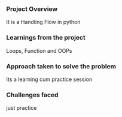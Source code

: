 ### Project Overview

 It is a Handling Flow in python 


### Learnings from the project

 Loops, Function and OOPs


### Approach taken to solve the problem

 Its a learning cum practice session


### Challenges faced

 just practice


